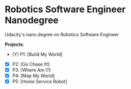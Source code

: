 # Robotics Software Engineer Nanodegree
Udacity's nano degree on Robotics Software Engineer 

**Projects**: 

 - [Y] P1: [Build My World]  
 - [x] P2: [Go Chase It!]
 - [x] P3: [Where Am I?]
 - [x] P4: [Map My World]
 - [x] P5: [Home Service Robot]
